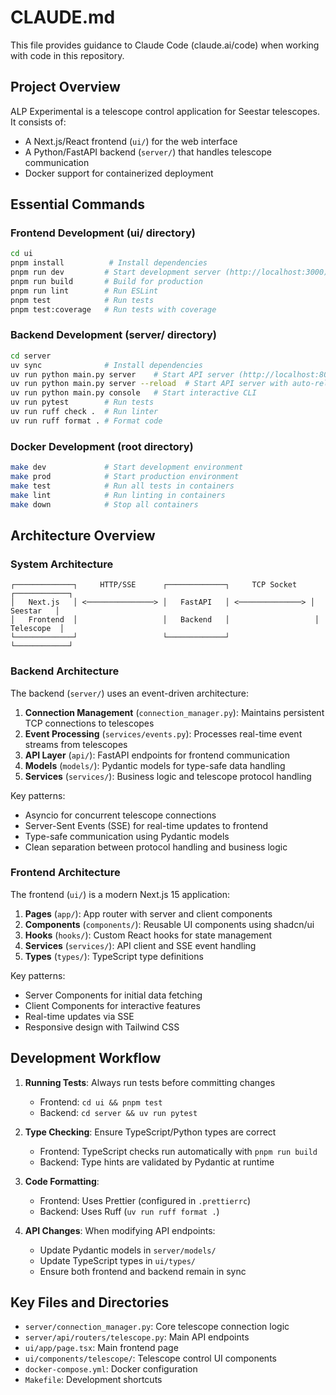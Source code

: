 # CLAUDE.md

This file provides guidance to Claude Code (claude.ai/code) when working with code in this repository.

## Project Overview

ALP Experimental is a telescope control application for Seestar telescopes. It consists of:
- A Next.js/React frontend (`ui/`) for the web interface
- A Python/FastAPI backend (`server/`) that handles telescope communication
- Docker support for containerized deployment

## Essential Commands

### Frontend Development (ui/ directory)
```bash
cd ui
pnpm install          # Install dependencies
pnpm run dev         # Start development server (http://localhost:3000)
pnpm run build       # Build for production
pnpm run lint        # Run ESLint
pnpm test            # Run tests
pnpm test:coverage   # Run tests with coverage
```

### Backend Development (server/ directory)
```bash
cd server
uv sync              # Install dependencies
uv run python main.py server    # Start API server (http://localhost:8000)
uv run python main.py server --reload  # Start API server with auto-reload for development
uv run python main.py console   # Start interactive CLI
uv run pytest        # Run tests
uv run ruff check .  # Run linter
uv run ruff format . # Format code
```

### Docker Development (root directory)
```bash
make dev             # Start development environment
make prod            # Start production environment
make test            # Run all tests in containers
make lint            # Run linting in containers
make down            # Stop all containers
```

## Architecture Overview

### System Architecture
```
┌─────────────┐     HTTP/SSE      ┌─────────────┐     TCP Socket    ┌────────────┐
│   Next.js   │ <───────────────> │   FastAPI   │ <──────────────> │  Seestar   │
│   Frontend  │                   │   Backend   │                   │ Telescope  │
└─────────────┘                   └─────────────┘                   └────────────┘
```

### Backend Architecture
The backend (`server/`) uses an event-driven architecture:

1. **Connection Management** (`connection_manager.py`): Maintains persistent TCP connections to telescopes
2. **Event Processing** (`services/events.py`): Processes real-time event streams from telescopes
3. **API Layer** (`api/`): FastAPI endpoints for frontend communication
4. **Models** (`models/`): Pydantic models for type-safe data handling
5. **Services** (`services/`): Business logic and telescope protocol handling

Key patterns:
- Asyncio for concurrent telescope connections
- Server-Sent Events (SSE) for real-time updates to frontend
- Type-safe communication using Pydantic models
- Clean separation between protocol handling and business logic

### Frontend Architecture
The frontend (`ui/`) is a modern Next.js 15 application:

1. **Pages** (`app/`): App router with server and client components
2. **Components** (`components/`): Reusable UI components using shadcn/ui
3. **Hooks** (`hooks/`): Custom React hooks for state management
4. **Services** (`services/`): API client and SSE event handling
5. **Types** (`types/`): TypeScript type definitions

Key patterns:
- Server Components for initial data fetching
- Client Components for interactive features
- Real-time updates via SSE
- Responsive design with Tailwind CSS

## Development Workflow

1. **Running Tests**: Always run tests before committing changes
   - Frontend: `cd ui && pnpm test`
   - Backend: `cd server && uv run pytest`

2. **Type Checking**: Ensure TypeScript/Python types are correct
   - Frontend: TypeScript checks run automatically with `pnpm run build`
   - Backend: Type hints are validated by Pydantic at runtime

3. **Code Formatting**:
   - Frontend: Uses Prettier (configured in `.prettierrc`)
   - Backend: Uses Ruff (`uv run ruff format .`)

4. **API Changes**: When modifying API endpoints:
   - Update Pydantic models in `server/models/`
   - Update TypeScript types in `ui/types/`
   - Ensure both frontend and backend remain in sync

## Key Files and Directories

- `server/connection_manager.py`: Core telescope connection logic
- `server/api/routers/telescope.py`: Main API endpoints
- `ui/app/page.tsx`: Main frontend page
- `ui/components/telescope/`: Telescope control UI components
- `docker-compose.yml`: Docker configuration
- `Makefile`: Development shortcuts